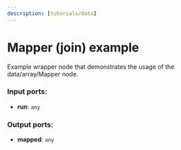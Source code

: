 ```yaml
---
description: [tutorials/data]
---
```


# Mapper (join) example

Example wrapper node that demonstrates the usage of the data/array/Mapper node.

### Input ports:

* __run__: `any`

### Output ports:

* __mapped__: `any`

